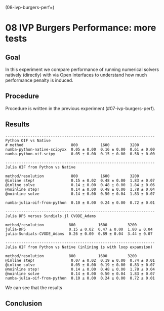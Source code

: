 (08-ivp-burgers-perf=)
# 08 IVP Burgers Performance: more tests

## Goal
In this experiment we compare performance of running numerical solvers natively (directly)
with via Open Interfaces to understand how much performance penalty
is induced.

## Procedure

Procedure is written in the previous experiment (#07-ivp-burgers-perf).




## Results

```
------------------------------------------------------------------
Python OIF vs Native
# method                     800          1600         3200
numba-python-native-scipyxx  0.05 ± 0.00  0.16 ± 0.00  0.61 ± 0.00
numba-python-oif-scipy       0.05 ± 0.00  0.15 ± 0.00  0.58 ± 0.00

------------------------------------------------------------------
Julia OIF from Python vs Native

method/resolution            800          1600         3200
@inline step!                0.15 ± 0.02  0.48 ± 0.00  1.83 ± 0.07
@inline solve                0.14 ± 0.00  0.48 ± 0.00  1.84 ± 0.06
@noinline step!              0.14 ± 0.00  0.48 ± 0.00  1.78 ± 0.04
@noinline solve              0.14 ± 0.00  0.50 ± 0.04  1.83 ± 0.07

numba-julia-oif-from-python  0.10 ± 0.00  0.24 ± 0.00  0.72 ± 0.01

------------------------------------------------------------------
Julia DP5 versus Sundials.jl CVODE_Adams

method/resolution           800          1600         3200
julia-DP5                   0.15 ± 0.02  0.47 ± 0.00  1.80 ± 0.04
julia-Sundials-CVODE_Adams  0.26 ± 0.00  0.89 ± 0.04  3.44 ± 0.07

------------------------------------------------------------------
Julia OIF from Python vs Native (inlining is with loop expansion)

method/resolution           800          1600         3200
@inline step!                0.07 ± 0.02  0.19 ± 0.00  0.74 ± 0.01
@inline solve                0.05 ± 0.00  0.19 ± 0.00  0.83 ± 0.07
@noinline step!              0.14 ± 0.00  0.48 ± 0.00  1.78 ± 0.04
@noinline solve              0.14 ± 0.00  0.50 ± 0.04  1.83 ± 0.07
numba-julia-oif-from-python  0.10 ± 0.00  0.24 ± 0.00  0.72 ± 0.01
```

We can see that the results

## Conclusion
